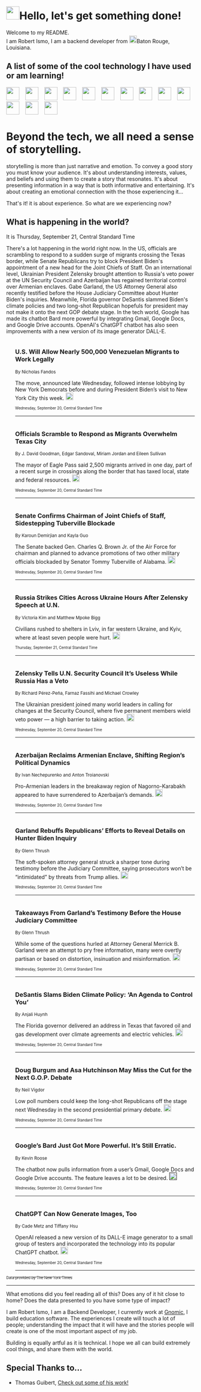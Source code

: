 <h1><img src="https://emojis.slackmojis.com/emojis/images/1643514375/3493/hot-coffee.gif?1643514375" width="35"/>Hello, let's get something done!</h1>

<p>Welcome to my README.<br/>
I am Robert Ismo, I am a backend developer from <img src="https://emojis.slackmojis.com/emojis/images/1638395689/50435/moulin_rouge.png?1638395689" width="20"/>Baton Rouge, Louisiana.</p>
<h2>A list of some of the cool technology I have used or am learning!</h2>
<p>
<img src="https://emojis.slackmojis.com/emojis/images/1643516091/21142/meow_bongotap.gif?1643516091" width="35" alt="">
<img src="https://img.shields.io/badge/Favorite%20Frontend%20Framework-SvelteKit-f83903" alt="">
<img src="https://img.shields.io/badge/Second%20Favorite-Vue-40b581" alt="">
<img src="https://img.shields.io/badge/Most%20Used%20Runtime-Nodejs-78b061" alt="">
<img src="https://emojis.slackmojis.com/emojis/images/1643517416/34482/fire.gif?1643517416" width="35" alt="">
<img src="https://img.shields.io/badge/Javascript%20But%20Better-Typescript-0078ca" alt="">
<img src="https://img.shields.io/badge/Favorite%20Language-Elixir-3e244d" alt="">
<img src="https://img.shields.io/badge/Containerize%20Everything-Docker-6ac9ef" alt="">
<img src="https://emojis.slackmojis.com/emojis/images/1643514596/5999/meow_party.gif?1643514596" width="35" alt="">
<img src="https://img.shields.io/badge/API%20Love%20Language-Graphql-de32a5" alt="">
<img src="https://img.shields.io/badge/Our%20Favorite%20Version%20Controller-Git-e94f33" alt="">
<img src="https://img.shields.io/badge/Favorite%20Database-Redis-d42d1d" alt="">
<img src="https://emojis.slackmojis.com/emojis/images/1643514559/5584/deployparrot.gif?1643514559" width="35" alt="">
<img src="https://img.shields.io/badge/Container%20Interstate-RabbitMQ-f66200" alt="">
<img src="https://img.shields.io/badge/Gotta%20Learn-Kubernetes-316adf" alt="">
<img src="https://img.shields.io/badge/Really%20Mature%20Now-WASM-654fef" alt="">
<img src="https://emojis.slackmojis.com/emojis/images/1666642497/61942/dance_vibe.gif?1666642497" width="35" alt="">
<img src="https://img.shields.io/badge/For%20My%20M1-ARM64-657d96" alt="">
<img src="https://img.shields.io/badge/Loving%20This%20So%20Much-TailwindCSS-17bcb5" alt="">
<img src="https://img.shields.io/badge/Cool%20Build%20Tool-Vite-f9cb24" alt="">
<img src="https://emojis.slackmojis.com/emojis/images/1669231376/62819/working-on-it.gif?1669231376" width="35" alt="">
<img src="https://img.shields.io/badge/Fun%20and%20Easy%20Database-MongoDB-5f8c49" alt="">
<img src="https://img.shields.io/badge/JS%20Life%20Support-NPM-c73737" alt="">
<img src="https://img.shields.io/badge/I%20Liked%20It-DynamoDB-0073b9" alt="">
<img src="https://emojis.slackmojis.com/emojis/images/1643514045/46/question.gif?1643514045" width="35" alt="">
<img src="https://img.shields.io/badge/cool-React-60d6f9" alt="">
<img src="https://img.shields.io/badge/Future%20Big%20Project-Lambda-f37e00" alt="">
<img src="https://img.shields.io/badge/NPM%20But%20Better-PNPM-f1aa07" alt="">
<img src="https://emojis.slackmojis.com/emojis/images/1643514943/9662/fbwow.gif?1643514943" width="35" alt="">
<img src="https://img.shields.io/badge/First%20Language-C-662079" alt="">
<img src="https://img.shields.io/badge/Where%20I%20Deploy%20Frontend-Vercel-000000" alt="">
<img src="https://img.shields.io/badge/Who%20Does%20not%20Want%20an%20App-Swift-f9492a" alt="">
<img src="https://emojis.slackmojis.com/emojis/images/1643514058/151/javascript.png?1643514058" width="35" alt="">
<img src="https://img.shields.io/badge/cool-Python-fbd542" alt="">
<img src="https://img.shields.io/badge/Favorite%20Something-Stripe-656cdc" alt="">
<img src="https://img.shields.io/badge/Of%20Course-HTML5-ed6327" alt="">
<img src="https://emojis.slackmojis.com/emojis/images/1660415405/60731/bomb.gif?1660415405" width="35" alt="">
<img src="https://img.shields.io/badge/hate-CSS-2964ec" alt="">
<img src="https://img.shields.io/badge/Learning-CircleCI-141215" alt="">
<img src="https://img.shields.io/badge/Learning-Rust-fbbb3b" alt="">
<img src="https://emojis.slackmojis.com/emojis/images/1660415397/60712/writing-hand.gif?1660415397" width="35" alt="">
<img src="https://img.shields.io/badge/Dev%20Browser%20of%20Choice-Firefox-cc4e26" alt="">
<img src="https://img.shields.io/badge/Recoverying%20From%20Windows-UNIX-1781e3" alt="">
<img src="https://img.shields.io/badge/LOVE-LogSeq-90c1c2" alt="">
<img src="https://emojis.slackmojis.com/emojis/images/1643514066/223/kirby.gif?1643514066" width="35" alt="">
<img src="https://img.shields.io/badge/Daily%20Driver-MacOS-e6e6e8" alt="">
<img src="https://img.shields.io/badge/Git%20Server-Github-000000" alt="">
<img src="https://img.shields.io/badge/enjoyable-EC2-f17428" alt="">
<img src="https://emojis.slackmojis.com/emojis/images/1643514239/2069/excited.gif?1643514239" width="35" alt="">
</p>
<h1>Beyond the tech, we all need a sense of storytelling.</h1>
<p>storytelling is more than just narrative and emotion. To convey a good story you must know your audience. It's about understanding interests, values, and beliefs and using them to create a story that resonates. It's about presenting information in a way that is both informative and entertaining. It's about creating an emotional connection with the those experiencing it...</p>
<p>That's it! it is about experience. So what are we experiencing now?</p>
<h2>What is happening in the world?</h2>
<p>It is Thursday, September 21, Central Standard Time</p>
<p>
There&#39;s a lot happening in the world right now. In the US, officials are scrambling to respond to a sudden surge of migrants crossing the Texas border, while Senate Republicans try to block President Biden&#39;s appointment of a new head for the Joint Chiefs of Staff. On an international level, Ukrainian President Zelensky brought attention to Russia&#39;s veto power at the UN Security Council and Azerbaijan has regained territorial control over Armenian enclaves. Gabe Garland, the US Attorney General also recently testified before the House Judiciary Committee about Hunter Biden&#39;s inquiries. Meanwhile, Florida governor DeSantis slammed Biden&#39;s climate policies and two long-shot Republican hopefuls for president may not make it onto the next GOP debate stage. In the tech world, Google has made its chatbot Bard more powerful by integrating Gmail, Google Docs, and Google Drive accounts. OpenAI&#39;s ChatGPT chatbot has also seen improvements with a new version of its image generator DALL-E.</p>
<ol>
<img src="https://img.shields.io/badge/-nyregion-blue" alt="">
<h3>U.S. Will Allow Nearly 500,000 Venezuelan Migrants to Work Legally</h3>
<sub>By Nicholas Fandos</sub>
<p>The move, announced late Wednesday, followed intense lobbying by New York Democrats before and during President Biden’s visit to New York City this week.  <a href="https://nyti.ms/453AKgR"><img src="https://developer.nytimes.com/files/poweredby_nytimes_30b.png?v=1583354208352" height="20"></a></p>
<sub><sub>Wednesday, September 20, Central Standard Time</sub></sub>
<hr/>
<img src="https://img.shields.io/badge/-us-blue" alt="">
<h3>Officials Scramble to Respond as Migrants Overwhelm Texas City</h3>
<sub>By J. David Goodman, Edgar Sandoval, Miriam Jordan and Eileen Sullivan</sub>
<p>The mayor of Eagle Pass said 2,500 migrants arrived in one day, part of a recent surge in crossings along the border that has taxed local, state and federal resources.  <a href="https://nyti.ms/46bMkaU"><img src="https://developer.nytimes.com/files/poweredby_nytimes_30b.png?v=1583354208352" height="20"></a></p>
<sub><sub>Wednesday, September 20, Central Standard Time</sub></sub>
<hr/>
<img src="https://img.shields.io/badge/-us-blue" alt="">
<h3>Senate Confirms Chairman of Joint Chiefs of Staff, Sidestepping Tuberville Blockade</h3>
<sub>By Karoun Demirjian and Kayla Guo</sub>
<p>The Senate backed Gen. Charles Q. Brown Jr. of the Air Force for chairman and planned to advance promotions of two other military officials blockaded by Senator Tommy Tuberville of Alabama.  <a href="https://nyti.ms/451ypDc"><img src="https://developer.nytimes.com/files/poweredby_nytimes_30b.png?v=1583354208352" height="20"></a></p>
<sub><sub>Wednesday, September 20, Central Standard Time</sub></sub>
<hr/>
<img src="https://img.shields.io/badge/-world-blue" alt="">
<h3>Russia Strikes Cities Across Ukraine Hours After Zelensky Speech at U.N.</h3>
<sub>By Victoria Kim and Matthew Mpoke Bigg</sub>
<p>Civilians rushed to shelters in Lviv, in far western Ukraine, and Kyiv, where at least seven people were hurt.  <a href="https://nyti.ms/3sZSVXA"><img src="https://developer.nytimes.com/files/poweredby_nytimes_30b.png?v=1583354208352" height="20"></a></p>
<sub><sub>Thursday, September 21, Central Standard Time</sub></sub>
<hr/>
<img src="https://img.shields.io/badge/-world-blue" alt="">
<h3>Zelensky Tells U.N. Security Council It’s Useless While Russia Has a Veto</h3>
<sub>By Richard Pérez-Peña, Farnaz Fassihi and Michael Crowley</sub>
<p>The Ukrainian president joined many world leaders in calling for changes at the Security Council, where five permanent members wield veto power — a high barrier to taking action.  <a href="https://nyti.ms/46k2peA"><img src="https://developer.nytimes.com/files/poweredby_nytimes_30b.png?v=1583354208352" height="20"></a></p>
<sub><sub>Wednesday, September 20, Central Standard Time</sub></sub>
<hr/>
<img src="https://img.shields.io/badge/-world-blue" alt="">
<h3>Azerbaijan Reclaims Armenian Enclave, Shifting Region’s Political Dynamics</h3>
<sub>By Ivan Nechepurenko and Anton Troianovski</sub>
<p>Pro-Armenian leaders in the breakaway region of Nagorno-Karabakh appeared to have surrendered to Azerbaijan’s demands.  <a href="https://nyti.ms/3rdXM70"><img src="https://developer.nytimes.com/files/poweredby_nytimes_30b.png?v=1583354208352" height="20"></a></p>
<sub><sub>Wednesday, September 20, Central Standard Time</sub></sub>
<hr/>
<img src="https://img.shields.io/badge/-us-blue" alt="">
<h3>Garland Rebuffs Republicans’ Efforts to Reveal Details on Hunter Biden Inquiry</h3>
<sub>By Glenn Thrush</sub>
<p>The soft-spoken attorney general struck a sharper tone during testimony before the Judiciary Committee, saying prosecutors won’t be “intimidated” by threats from Trump allies.  <a href="https://nyti.ms/46hEQTx"><img src="https://developer.nytimes.com/files/poweredby_nytimes_30b.png?v=1583354208352" height="20"></a></p>
<sub><sub>Wednesday, September 20, Central Standard Time</sub></sub>
<hr/>
<img src="https://img.shields.io/badge/-us-blue" alt="">
<h3>Takeaways From Garland’s Testimony Before the House Judiciary Committee</h3>
<sub>By Glenn Thrush</sub>
<p>While some of the questions hurled at Attorney General Merrick B. Garland were an attempt to pry free information, many were overtly partisan or based on distortion, insinuation and misinformation.  <a href="https://nyti.ms/3EKn67C"><img src="https://developer.nytimes.com/files/poweredby_nytimes_30b.png?v=1583354208352" height="20"></a></p>
<sub><sub>Wednesday, September 20, Central Standard Time</sub></sub>
<hr/>
<img src="https://img.shields.io/badge/-us-blue" alt="">
<h3>DeSantis Slams Biden Climate Policy: ‘An Agenda to Control You’</h3>
<sub>By Anjali Huynh</sub>
<p>The Florida governor delivered an address in Texas that favored oil and gas development over climate agreements and electric vehicles.  <a href="https://nyti.ms/3ZG0QFP"><img src="https://developer.nytimes.com/files/poweredby_nytimes_30b.png?v=1583354208352" height="20"></a></p>
<sub><sub>Wednesday, September 20, Central Standard Time</sub></sub>
<hr/>
<img src="https://img.shields.io/badge/-us-blue" alt="">
<h3>Doug Burgum and Asa Hutchinson May Miss the Cut for the Next G.O.P. Debate</h3>
<sub>By Neil Vigdor</sub>
<p>Low poll numbers could keep the long-shot Republicans off the stage next Wednesday in the second presidential primary debate.  <a href="https://nyti.ms/3EK906j"><img src="https://developer.nytimes.com/files/poweredby_nytimes_30b.png?v=1583354208352" height="20"></a></p>
<sub><sub>Wednesday, September 20, Central Standard Time</sub></sub>
<hr/>
<img src="https://img.shields.io/badge/-technology-blue" alt="">
<h3>Google’s Bard Just Got More Powerful. It’s Still Erratic.</h3>
<sub>By Kevin Roose</sub>
<p>The chatbot now pulls information from a user’s Gmail, Google Docs and Google Drive accounts. The feature leaves a lot to be desired.  <a href=""><img src="https://developer.nytimes.com/files/poweredby_nytimes_30b.png?v=1583354208352" height="20"></a></p>
<sub><sub>Wednesday, September 20, Central Standard Time</sub></sub>
<hr/>
<img src="https://img.shields.io/badge/-technology-blue" alt="">
<h3>ChatGPT Can Now Generate Images, Too</h3>
<sub>By Cade Metz and Tiffany Hsu</sub>
<p>OpenAI released a new version of its DALL-E image generator to a small group of testers and incorporated the technology into its popular ChatGPT chatbot.  <a href="https://nyti.ms/3roMz3t"><img src="https://developer.nytimes.com/files/poweredby_nytimes_30b.png?v=1583354208352" height="20"></a></p>
<sub><sub>Wednesday, September 20, Central Standard Time</sub></sub>
<hr/>
</ol>
<a href="https://developer.nytimes.com"><sub><sub>Data provided by The New York Times</sub></sub></a>
<hr/>
<p>What emotions did you feel reading all of this? Does any of it hit close to home? Does the data presented to you have some type of impact?</p>
<p>I am Robert Ismo, I am a Backend Developer, I currently work at <a href="https://gnomic.education/">Gnomic</a>, I build education software. The experiences I create will touch a lot of people; understanding the impact that it will have and the stories people will create is one of the most important aspect of my job.</p>
<p>Building is equally artful as it is technical. I hope we all can build extremely cool things, and share them with the world.</p>
<h2>Special Thanks to...</h2>
<ul>
<li>Thomas Guibert, <a href="https://github.com/thmsgbrt/thmsgbrt">Check out some of his work!</a></li>
</ul>